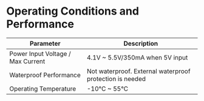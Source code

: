 # Operating Conditions and Performance

| **Parameter**                     | **Description**                                          |
| --------------------------------- | -------------------------------------------------------- |
| Power Input Voltage / Max Current | 4.1V \~ 5.5V/350mA when 5V input                         |
| Waterproof Performance            | Not waterproof. External waterproof protection is needed |
| Operating Temperature             | -10°C \~ 55°C                                            |

